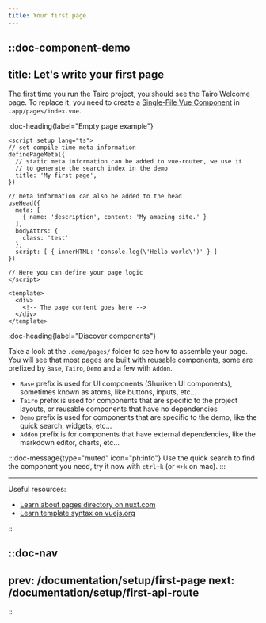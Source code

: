 ```yaml
---
title: Your first page
---
```



::doc-component-demo
---
title: Let's write your first page
---

The first time you run the Tairo project, you should see the Tairo Welcome page. To replace it, you need to create a [Single-File Vue Component](https://vuejs.org/guide/scaling-up/sfc.html#single-file-components) in `.app/pages/index.vue`.


:doc-heading{label="Empty page example"}


```vue [.app/pages/index.vue]
<script setup lang="ts">
// set compile time meta information
definePageMeta({
  // static meta information can be added to vue-router, we use it
  // to generate the search index in the demo
  title: 'My first page',
})

// meta information can also be added to the head
useHead({
  meta: [
    { name: 'description', content: 'My amazing site.' }
  ],
  bodyAttrs: {
    class: 'test'
  },
  script: [ { innerHTML: 'console.log(\'Hello world\')' } ]
})

// Here you can define your page logic
</script>

<template>
  <div>
    <!-- The page content goes here -->
  </div>
</template>
```

:doc-heading{label="Discover components"}

Take a look at the `.demo/pages/` folder to see how to assemble your page. You will see that most pages are built with reusable components,
some are prefixed by `Base`, `Tairo`, `Demo` and a few with `Addon`.

- `Base` prefix is used for UI components (Shuriken UI components), sometimes known as atoms, like buttons, inputs, etc... 
- `Tairo` prefix is used for components that are specific to the project layouts, or reusable components that have no dependencies
- `Demo` prefix is used for components that are specific to the demo, like the quick search, widgets, etc...
- `Addon` prefix is for components that have external dependencies, like the markdown editor, charts, etc...


:::doc-message{type="muted" icon="ph:info"}
Use the quick search to find the component you need, try it now with `ctrl+k` (or `⌘+k` on mac).
:::

---

Useful resources:

- [Learn about pages directory on nuxt.com](https://nuxt.com/docs/guide/directory-structure/pages)
- [Learn template syntax on vuejs.org](https://vuejs.org/guide/essentials/template-syntax.html)

::




::doc-nav
---
prev: /documentation/setup/first-page
next: /documentation/setup/first-api-route
---
::
